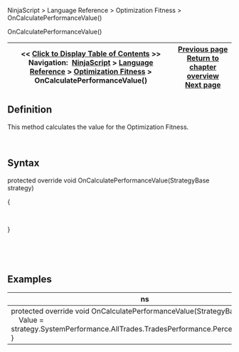 ﻿


NinjaScript \> Language Reference \> Optimization Fitness \> OnCalculatePerformanceValue()






















OnCalculatePerformanceValue()







| \<\< [Click to Display Table of Contents](oncalculateperformancevalue.md) \>\> **Navigation:**     [NinjaScript](ninjascript.md) \> [Language Reference](language_reference_wip.md) \> [Optimization Fitness](optimization_fitness.md) \> OnCalculatePerformanceValue() | [Previous page](optimization_fitness.md) [Return to chapter overview](optimization_fitness.md) [Next page](optimization_fitness_value.md) |
| --- | --- |











## Definition


This method calculates the value for the Optimization Fitness.


 


## Syntax


protected override void OnCalculatePerformanceValue(StrategyBase strategy)   

{


   

}


 


 


## Examples




| ns |
| --- |
| protected override void OnCalculatePerformanceValue(StrategyBase strategy) {      Value \= strategy.SystemPerformance.AllTrades.TradesPerformance.Percent.Drawdown; } |









